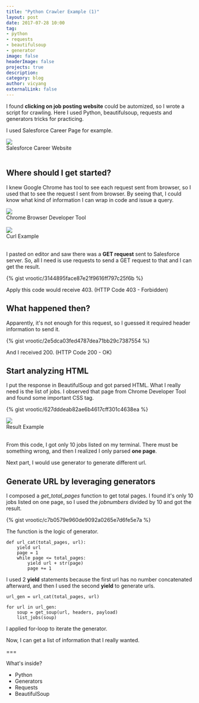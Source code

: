 ```yaml
---
title: "Python Crawler Example (1)"
layout: post
date: 2017-07-28 10:00
tag:
- python
- requests
- beautifulsoup
- generator
image: false
headerImage: false
projects: true
description: 
category: blog
author: vicyang
externalLink: false
---
```


I found **clicking on job posting website** could be automized, so I wrote a script for crawling. Here I used Python, beautifulsoup, requests and generators tricks for practicing.


I used Salesforce Career Page for example.

<img src="{{site.url}}/assets/images/2017-07-28-python-crawler-example-1/1.png">
<figcaption class="caption">Salesforce Career Website</figcaption>
<br/>


## Where should I get started?

I knew Google Chrome has tool to see each request sent from browser, so I used that to see the request I sent from browser. By seeing that, I could know what kind of information I can wrap in code and issue a query.

<img src="{{site.url}}/assets/images/2017-07-28-python-crawler-example-1/2.png">
<figcaption class="caption">Chrome Browser Developer Tool</figcaption>
<br/>

<img src="{{site.url}}/assets/images/2017-07-28-python-crawler-example-1/3.png">
<figcaption class="caption">Curl Example</figcaption>
<br/>

I pasted on editor and saw there was a **GET request** sent to Salesforce server. So, all I need is use requests to send a GET request to that and I can get the result.

{% gist vrootic/3144895face87e21f9616ff797c25f6b %}

Apply this code would receive 403. (HTTP Code 403 - Forbidden)


## What happened then?

Apparently, it's not enough for this request, so I guessed it required header information to send it.

{% gist vrootic/2e5dca03fed4787dea71bb29c7387554 %}

And I received 200. (HTTP Code 200 - OK)

## Start analyzing HTML

I put the response in BeautifulSoup and got parsed HTML. What I really need is the list of jobs. I observed that page from Chrome Developer Tool and found some important CSS tag.

{% gist vrootic/627dddeab82ae6b4617cff301c4638ea %}

<img src="{{site.url}}/assets/images/2017-07-28-python-crawler-example-1/4.png">
<figcaption class="caption">Result Example</figcaption>
<br/>

From this code, I got only 10 jobs listed on my terminal. There must be something wrong, and then I realized I only parsed **one page**.

Next part, I would use generator to generate different url.

## Generate URL by leveraging generators

I composed a <i>get_total_pages</i> function to get total pages. I found it's only 10 jobs listed on one page, so I used the <i>jobnumbers</i> divided by 10 and got the result.

{% gist vrootic/c7b0579e960de9092a0265e7d6fe5e7a %}

The function is the logic of generator.

	def url_cat(total_pages, url):
    	yield url
    	page = 1
    	while page <= total_pages:
        	yield url + str(page)
        	page += 1

I used 2 **yield** statements because the first url has no number concatenated afterward, and then I used the second **yield** to generate urls.

	url_gen = url_cat(total_pages, url)

    for url in url_gen:
        soup = get_soup(url, headers, payload)
        list_jobs(soup)

I applied for-loop to iterate the generator.

Now, I can get a list of information that I really wanted.


===

What's inside?

- Python
- Generators
- Requests
- BeautifulSoup


